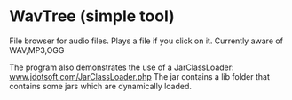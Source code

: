 # WavTree (simple tool)

File browser for audio files. Plays a file if you click on it. Currently aware of WAV,MP3,OGG

The program also demonstrates the use of a JarClassLoader: www.jdotsoft.com/JarClassLoader.php
The jar contains a lib folder that contains some jars which are dynamically loaded.
